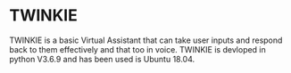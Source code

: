 # TWINKIE
TWINKIE is a basic Virtual Assistant that can take user inputs and respond back to them effectively and that too in voice. TWINKIE is devloped in python V3.6.9 and has been used is Ubuntu 18.04.
